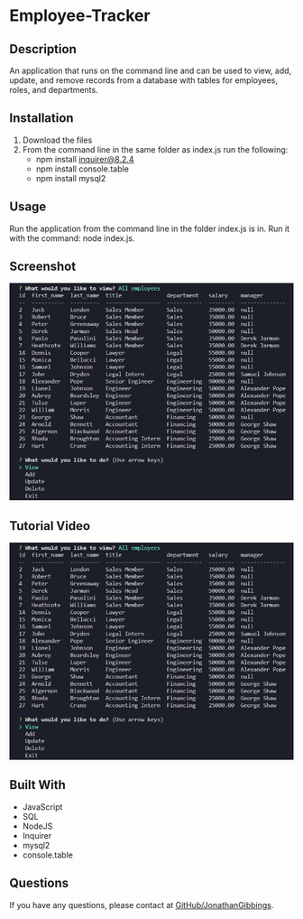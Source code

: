 # Employee-Tracker

## Description

An application that runs on the command line and can be used to view, add, update, and remove records from a database with tables for employees, roles, and departments.

## Installation

1. Download the files
2. From the command line in the same folder as index.js run the following:
   - npm install inquirer@8.2.4
   - npm install console.table
   - npm install mysql2

## Usage

Run the application from the command line in the folder index.js is in. Run it with the command: node index.js.

## Screenshot

![Screenshot](./assets/imgs/employee-tracker-screenshot.png)

## Tutorial Video

[![Tutorial Video](./assets/imgs/employee-tracker-screenshot.png)](https://drive.google.com/file/d/1UHxnBHyM0zXbP1kBqn0iUxExHKfNPvD5/view)

## Built With

- JavaScript
- SQL
- NodeJS
- Inquirer
- mysql2
- console.table

## Questions

If you have any questions, please contact at [GitHub/JonathanGibbings](https://github.com/JonathanGibbings/).
